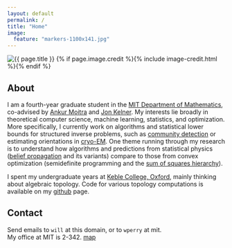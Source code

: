```yaml
---
layout: default
permalink: /
title: "Home"
image:
  feature: "markers-1100x141.jpg"
---
```

<div class="page-feature">
<div class="page-image">
<img src="{{ site.url }}/images/{{ page.image.feature }}" class="page-feature-image" alt="{{ page.title }}" itemprop="image">
{% if page.image.credit %}{% include image-credit.html %}{% endif %}
</div><!-- /.page-image -->
</div><!-- /.page-feature -->

<div id="main" role="main">
<article class="wrap" itemscope itemtype="http://schema.org/Article">

## About

I am a fourth-year graduate student in the [MIT Department of Mathematics](http://math.mit.edu), co-advised by [Ankur Moitra](http://people.csail.mit.edu/moitra/) and [Jon Kelner](http://math.mit.edu/~kelner/). My interests lie broadly in theoretical computer science, machine learning, statistics, and optimization. More specifically, I currently work on algorithms and statistical lower bounds for structured inverse problems, such as [community detection](https://en.wikipedia.org/wiki/Community_structure) or estimating orientations in [cryo-EM](https://en.wikipedia.org/wiki/Cryo-electron_microscopy). One theme running through my research is to understand how algorithms and predictions from statistical physics ([belief propagation](https://en.wikipedia.org/wiki/Belief_propagation) and its variants) compare to those from convex optimization (semidefinite programming and the [sum of squares hierarchy](http://en.wikipedia.org/wiki/Sum-of-squares_optimization)). 

I spent my undergraduate years at [Keble College, Oxford](http://www.keble.ox.ac.uk/), mainly thinking about algebraic topology. Code for various topology computations is available on my [github](http://github.com/willperry) page.

## Contact
Send emails to `will` at this domain, or to `wperry` at mit.  
My office at MIT is 2-342. [map](http://whereis.mit.edu/?go=2)

</article>
</div>
